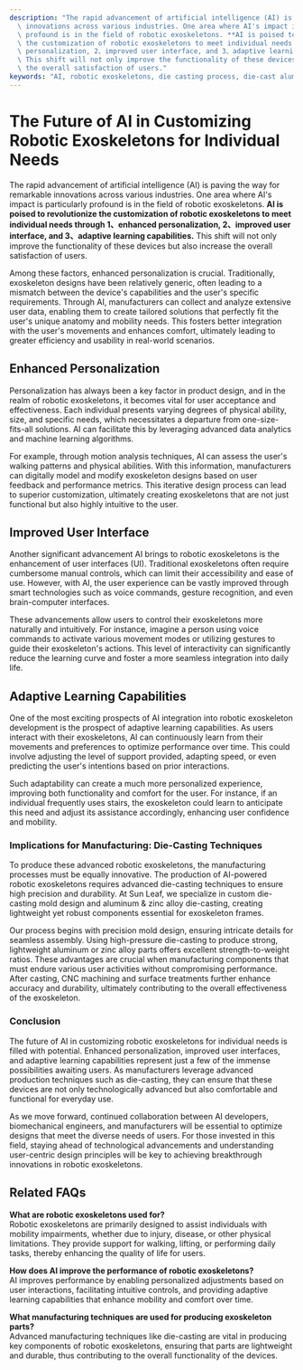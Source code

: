 ```yaml
---
description: "The rapid advancement of artificial intelligence (AI) is paving the way for remarkable\
  \ innovations across various industries. One area where AI's impact is particularly\
  \ profound is in the field of robotic exoskeletons. **AI is poised to revolutionize\
  \ the customization of robotic exoskeletons to meet individual needs through 1、enhanced\
  \ personalization, 2、improved user interface, and 3、adaptive learning capabilities.**\
  \ This shift will not only improve the functionality of these devices but also increase\
  \ the overall satisfaction of users."
keywords: "AI, robotic exoskeletons, die casting process, die-cast aluminum"
---
```

# The Future of AI in Customizing Robotic Exoskeletons for Individual Needs

The rapid advancement of artificial intelligence (AI) is paving the way for remarkable innovations across various industries. One area where AI's impact is particularly profound is in the field of robotic exoskeletons. **AI is poised to revolutionize the customization of robotic exoskeletons to meet individual needs through 1、enhanced personalization, 2、improved user interface, and 3、adaptive learning capabilities.** This shift will not only improve the functionality of these devices but also increase the overall satisfaction of users.

Among these factors, enhanced personalization is crucial. Traditionally, exoskeleton designs have been relatively generic, often leading to a mismatch between the device's capabilities and the user's specific requirements. Through AI, manufacturers can collect and analyze extensive user data, enabling them to create tailored solutions that perfectly fit the user's unique anatomy and mobility needs. This fosters better integration with the user's movements and enhances comfort, ultimately leading to greater efficiency and usability in real-world scenarios.

## **Enhanced Personalization**

Personalization has always been a key factor in product design, and in the realm of robotic exoskeletons, it becomes vital for user acceptance and effectiveness. Each individual presents varying degrees of physical ability, size, and specific needs, which necessitates a departure from one-size-fits-all solutions. AI can facilitate this by leveraging advanced data analytics and machine learning algorithms. 

For example, through motion analysis techniques, AI can assess the user's walking patterns and physical abilities. With this information, manufacturers can digitally model and modify exoskeleton designs based on user feedback and performance metrics. This iterative design process can lead to superior customization, ultimately creating exoskeletons that are not just functional but also highly intuitive to the user.

## **Improved User Interface**

Another significant advancement AI brings to robotic exoskeletons is the enhancement of user interfaces (UI). Traditional exoskeletons often require cumbersome manual controls, which can limit their accessibility and ease of use. However, with AI, the user experience can be vastly improved through smart technologies such as voice commands, gesture recognition, and even brain-computer interfaces.

These advancements allow users to control their exoskeletons more naturally and intuitively. For instance, imagine a person using voice commands to activate various movement modes or utilizing gestures to guide their exoskeleton's actions. This level of interactivity can significantly reduce the learning curve and foster a more seamless integration into daily life.

## **Adaptive Learning Capabilities**

One of the most exciting prospects of AI integration into robotic exoskeleton development is the prospect of adaptive learning capabilities. As users interact with their exoskeletons, AI can continuously learn from their movements and preferences to optimize performance over time. This could involve adjusting the level of support provided, adapting speed, or even predicting the user's intentions based on prior interactions.

Such adaptability can create a much more personalized experience, improving both functionality and comfort for the user. For instance, if an individual frequently uses stairs, the exoskeleton could learn to anticipate this need and adjust its assistance accordingly, enhancing user confidence and mobility.

### **Implications for Manufacturing: Die-Casting Techniques**

To produce these advanced robotic exoskeletons, the manufacturing processes must be equally innovative. The production of AI-powered robotic exoskeletons requires advanced die-casting techniques to ensure high precision and durability. At Sun Leaf, we specialize in custom die-casting mold design and aluminum & zinc alloy die-casting, creating lightweight yet robust components essential for exoskeleton frames.

Our process begins with precision mold design, ensuring intricate details for seamless assembly. Using high-pressure die-casting to produce strong, lightweight aluminum or zinc alloy parts offers excellent strength-to-weight ratios. These advantages are crucial when manufacturing components that must endure various user activities without compromising performance. After casting, CNC machining and surface treatments further enhance accuracy and durability, ultimately contributing to the overall effectiveness of the exoskeleton.

### **Conclusion**

The future of AI in customizing robotic exoskeletons for individual needs is filled with potential. Enhanced personalization, improved user interfaces, and adaptive learning capabilities represent just a few of the immense possibilities awaiting users. As manufacturers leverage advanced production techniques such as die-casting, they can ensure that these devices are not only technologically advanced but also comfortable and functional for everyday use.

As we move forward, continued collaboration between AI developers, biomechanical engineers, and manufacturers will be essential to optimize designs that meet the diverse needs of users. For those invested in this field, staying ahead of technological advancements and understanding user-centric design principles will be key to achieving breakthrough innovations in robotic exoskeletons.

## Related FAQs

**What are robotic exoskeletons used for?**  
Robotic exoskeletons are primarily designed to assist individuals with mobility impairments, whether due to injury, disease, or other physical limitations. They provide support for walking, lifting, or performing daily tasks, thereby enhancing the quality of life for users.

**How does AI improve the performance of robotic exoskeletons?**  
AI improves performance by enabling personalized adjustments based on user interactions, facilitating intuitive controls, and providing adaptive learning capabilities that enhance mobility and comfort over time.

**What manufacturing techniques are used for producing exoskeleton parts?**  
Advanced manufacturing techniques like die-casting are vital in producing key components of robotic exoskeletons, ensuring that parts are lightweight and durable, thus contributing to the overall functionality of the devices.
